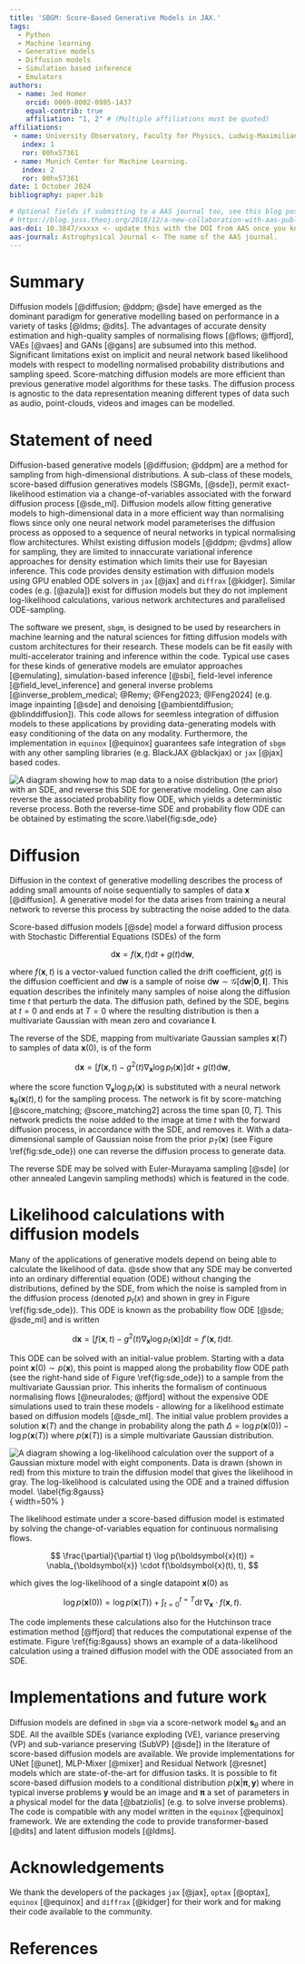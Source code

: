 ```yaml
---
title: 'SBGM: Score-Based Generative Models in JAX.'
tags:
  - Python
  - Machine learning 
  - Generative models 
  - Diffusion models 
  - Simulation based inference
  - Emulators
authors:
  - name: Jed Homer
    orcid: 0009-0002-0985-1437
    equal-contrib: true
    affiliation: "1, 2" # (Multiple affiliations must be quoted)
affiliations:
 - name: University Observatory, Faculty for Physics, Ludwig-Maximilians-Universität München, Scheinerstrasse 1, München, Deustchland.
   index: 1
   ror: 00hx57361
 - name: Munich Center for Machine Learning.
   index: 2
   ror: 00hx57361
date: 1 October 2024
bibliography: paper.bib

# Optional fields if submitting to a AAS journal too, see this blog post:
# https://blog.joss.theoj.org/2018/12/a-new-collaboration-with-aas-publishing
aas-doi: 10.3847/xxxxx <- update this with the DOI from AAS once you know it.
aas-journal: Astrophysical Journal <- The name of the AAS journal.
---
```


# Summary

Diffusion models [@diffusion; @ddpm; @sde] have emerged as the dominant paradigm for generative modelling based on performance in a variety of tasks [@ldms; @dits]. The advantages of accurate density estimation and high-quality samples of normalising flows [@flows; @ffjord], VAEs [@vaes] and GANs [@gans] are subsumed into this method. Significant limitations exist on implicit and neural network based likelihood models with respect to modelling normalised probability distributions and sampling speed. Score-matching diffusion models are more efficient than previous generative model algorithms for these tasks. The diffusion process is agnostic to the data representation meaning different types of data such as audio, point-clouds, videos and images can be modelled. 

# Statement of need

Diffusion-based generative models [@diffusion; @ddpm] are a method for sampling from high-dimensional distributions. A sub-class of these models, score-based diffusion generatives models (SBGMs, [@sde]), permit exact-likelihood estimation via a change-of-variables associated with the forward diffusion process [@sde_ml]. Diffusion models allow fitting generative models to high-dimensional data in a more efficient way than normalising flows since only one neural network model parameterises the diffusion process as opposed to a sequence of neural networks in typical normalising flow architectures. Whilst existing diffusion models [@ddpm; @vdms] allow for sampling, they are limited to innaccurate variational inference approaches for density estimation which limits their use for Bayesian inference. This code provides density estimation with diffusion models using GPU enabled ODE solvers in `jax` [@jax] and `diffrax` [@kidger]. Similar codes (e.g. [@azula]) exist for diffusion models but they do not implement log-likelihood calculations, various network architectures and parallelised ODE-sampling.

The software we present, `sbgm`, is designed to be used by researchers in machine learning and the natural sciences for fitting diffusion models with custom architectures for their research. These models can be fit easily with multi-accelerator training and inference within the code. Typical use cases for these kinds of generative models are emulator approaches [@emulating], simulation-based inference  [@sbi], field-level inference [@field_level_inference] and general inverse problems [@inverse_problem_medical; @Remy; @Feng2023; @Feng2024] (e.g. image inpainting [@sde] and denoising [@ambientdiffusion; @blinddiffusion]). This code allows for seemless integration of diffusion models to these applications by providing data-generating models with easy conditioning of the data on any modality. Furthermore, the implementation in `equinox` [@equinox] guarantees safe integration of `sbgm` with any other sampling libraries (e.g. BlackJAX @blackjax) or `jax` [@jax] based codes.

![A diagram showing how to map data to a noise distribution (the prior) with an SDE, and reverse this SDE for generative modeling. One can also reverse the associated probability flow ODE, which yields a deterministic reverse process. Both the reverse-time SDE and probability flow ODE can be obtained by estimating the score.\label{fig:sde_ode}](sde_ode.png)

# Diffusion  

Diffusion in the context of generative modelling describes the process of adding small amounts of noise sequentially to samples of data $\boldsymbol{x}$ [@diffusion]. A generative model for the data arises from training a neural network to reverse this process by subtracting the noise added to the data.

Score-based diffusion models [@sde] model a forward diffusion process with Stochastic Differential Equations (SDEs) of the form

$$
\text{d}\boldsymbol{x} = f(\boldsymbol{x}, t)\text{d}t + g(t)\text{d}\boldsymbol{w},
$$

where $f(\boldsymbol{x}, t)$ is a vector-valued function called the drift coefficient, $g(t)$ is the diffusion coefficient and $\text{d}\boldsymbol{w}$ is a sample of noise $\text{d}\boldsymbol{w}\sim \mathcal{G}[\text{d}\boldsymbol{w}|\mathbf{0}, \mathbf{I}]$. This equation describes the infinitely many samples of noise along the diffusion time $t$ that perturb the data. The diffusion path, defined by the SDE, begins at $t=0$ and ends at $T=0$ where the resulting distribution is then a multivariate Gaussian with mean zero and covariance $\mathbf{I}$.

The reverse of the SDE, mapping from multivariate Gaussian samples $\boldsymbol{x}(T)$ to samples of data $\boldsymbol{x}(0)$, is of the form

$$
\text{d}\boldsymbol{x} = [f(\boldsymbol{x}, t) - g^2(t)\nabla_{\boldsymbol{x}}\log p_t(\boldsymbol{x})]\text{d}t + g(t)\text{d}\boldsymbol{w},
$$

where the score function $\nabla_{\boldsymbol{x}}\log p_t(\boldsymbol{x})$ is substituted with a neural network $\boldsymbol{s}_{\theta}(\boldsymbol{x}(t), t)$ for the sampling process. The network is fit by score-matching [@score_matching; @score_matching2] across the time span $[0, T]$. This network predicts the noise added to the image at time $t$ with the forward diffusion process, in accordance with the SDE, and removes it. With a data-dimensional sample of Gaussian noise from the prior $p_T(\boldsymbol{x})$ (see Figure \ref{fig:sde_ode}) one can reverse the diffusion process to generate data.

The reverse SDE may be solved with Euler-Murayama sampling [@sde] (or other annealed Langevin sampling methods) which is featured in the code. 

# Likelihood calculations with diffusion models 

Many of the applications of generative models depend on being able to calculate the likelihood of data. @sde show that any SDE may be converted into an ordinary differential equation (ODE) without changing the distributions, defined by the SDE, from which the noise is sampled from in the diffusion process (denoted $p_t(x)$ and shown in grey in Figure \ref{fig:sde_ode}). This ODE is known as the probability flow ODE [@sde; @sde_ml] and is written

$$
    \text{d}\boldsymbol{x} = [f(\boldsymbol{x}, t) - g^2(t)\nabla_{\boldsymbol{x}}\log p_t(\boldsymbol{x})]\text{d}t = f'(\boldsymbol{x}, t)\text{d}t.
$$

This ODE can be solved with an initial-value problem. Starting with a data point $\boldsymbol{x}(0)\sim p(\boldsymbol{x})$, this point is mapped along the probability flow ODE path (see the right-hand side of Figure \ref{fig:sde_ode}) to a sample from the multivariate Gaussian prior. This inherits the formalism of continuous normalising flows [@neuralodes; @ffjord] without the expensive ODE simulations used to train these models - allowing for a likelihood estimate based on diffusion models [@sde_ml]. The initial value problem provides a solution $\boldsymbol{x}(T)$ and the change in probability along the path $\Delta=\log p(\boldsymbol{x}(0)) - \log p(\boldsymbol{x}(T))$ where $p(\boldsymbol{x}(T))$ is a simple multivariate Gaussian distribution.

![A diagram showing a log-likelihood calculation over the support of a Gaussian mixture model with eight components. Data is drawn (shown in red) from this mixture to train the diffusion model that gives the likelihood in gray. The log-likelihood is calculated using the ODE and a trained diffusion model. \label{fig:8gauss}](8gauss.png){ width=50% } 

The likelihood estimate under a score-based diffusion model is estimated by solving the change-of-variables equation for continuous normalising flows.

$$
\frac{\partial}{\partial t} \log p(\boldsymbol{x}(t)) = \nabla_{\boldsymbol{x}} \cdot f(\boldsymbol{x}(t), t),
$$

which gives the log-likelihood of a single datapoint $\boldsymbol{x}(0)$ as 

$$
\log p(\boldsymbol{x}(0)) = \log p(\boldsymbol{x}(T)) + \int_{t=0}^{t=T}\text{d}t \; \nabla_{\boldsymbol{x}}\cdot f(\boldsymbol{x}, t).
$$

The code implements these calculations also for the Hutchinson trace estimation method [@ffjord] that reduces the computational expense of the estimate. Figure \ref{fig:8gauss} shows an example of a data-likelihood calculation using a trained diffusion model with the ODE associated from an SDE. 

# Implementations and future work

Diffusion models are defined in `sbgm` via a score-network model $\boldsymbol{s}_{\theta}$ and an SDE. All the availble SDEs (variance exploding (VE), variance preserving (VP) and sub-variance preserving (SubVP) [@sde]) in the literature of score-based diffusion models are available. We provide implementations for UNet [@unet], MLP-Mixer [@mixer] and Residual Network [@resnet] models which are state-of-the-art for diffusion tasks. It is possible to fit score-based diffusion models to a conditional distribution $p(\boldsymbol{x}|\boldsymbol{\pi}, \boldsymbol{y})$ where in typical inverse problems $\boldsymbol{y}$ would be an image and $\boldsymbol{\pi}$ a set of parameters in a physical model for the data [@batziolis] (e.g. to solve inverse problems). The code is compatible with any model written in the `equinox` [@equinox] framework. We are extending the code to provide transformer-based [@dits] and latent diffusion models [@ldms]. 

# Acknowledgements

We thank the developers of the packages `jax` [@jax], `optax` [@optax], `equinox` [@equinox] and `diffrax` [@kidger] for their work and for making their code available to the community.

# References